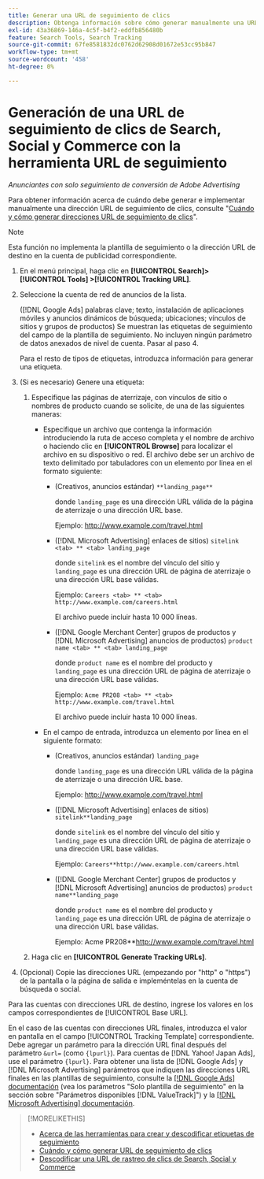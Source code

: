 ```yaml
---
title: Generar una URL de seguimiento de clics
description: Obtenga información sobre cómo generar manualmente una URL de seguimiento de clics de Search, Social y Commerce.
exl-id: 43a36869-146a-4c5f-b4f2-eddfb856480b
feature: Search Tools, Search Tracking
source-git-commit: 67fe8581832dc0762d62908d01672e53cc95b847
workflow-type: tm+mt
source-wordcount: '458'
ht-degree: 0%

---
```


# Generación de una URL de seguimiento de clics de Search, Social y Commerce con la herramienta URL de seguimiento

*Anunciantes con solo seguimiento de conversión de Adobe Advertising*

Para obtener información acerca de cuándo debe generar e implementar manualmente una dirección URL de seguimiento de clics, consulte &quot;[Cuándo y cómo generar direcciones URL de seguimiento de clics](/help/search-social-commerce/tracking/click-tracking-ways-to-generate.md)&quot;.

>[!NOTE]
>
>Esta función no implementa la plantilla de seguimiento o la dirección URL de destino en la cuenta de publicidad correspondiente.

1. En el menú principal, haga clic en **[!UICONTROL Search]> [!UICONTROL Tools] >[!UICONTROL Tracking URL]**.

1. Seleccione la cuenta de red de anuncios de la lista.

   ([!DNL Google Ads] palabras clave; texto, instalación de aplicaciones móviles y anuncios dinámicos de búsqueda; ubicaciones; vínculos de sitios y grupos de productos) Se muestran las etiquetas de seguimiento del campo de la plantilla de seguimiento. No incluyen ningún parámetro de datos anexados de nivel de cuenta. Pasar al paso 4.

   Para el resto de tipos de etiquetas, introduzca información para generar una etiqueta.

1. (Si es necesario) Genere una etiqueta:

   1. Especifique las páginas de aterrizaje, con vínculos de sitio o nombres de producto cuando se solicite, de una de las siguientes maneras:

      * Especifique un archivo que contenga la información introduciendo la ruta de acceso completa y el nombre de archivo o haciendo clic en **[!UICONTROL Browse]** para localizar el archivo en su dispositivo o red. El archivo debe ser un archivo de texto delimitado por tabuladores con un elemento por línea en el formato siguiente:

         * (Creativos, anuncios estándar) `**landing_page**`

           donde `landing_page` es una dirección URL válida de la página de aterrizaje o una dirección URL base.

           Ejemplo: http://www.example.com/travel.html

         * ([!DNL Microsoft Advertising] enlaces de sitios) `sitelink <tab> ** <tab> landing_page`

           donde `sitelink` es el nombre del vínculo del sitio y `landing_page` es una dirección URL de página de aterrizaje o una dirección URL base válidas.

           Ejemplo: `Careers <tab> ** <tab> http://www.example.com/careers.html`

           El archivo puede incluir hasta 10 000 líneas.

         * ([!DNL Google Merchant Center] grupos de productos y [!DNL Microsoft Advertising] anuncios de productos) `product name <tab> ** <tab> landing_page`

           donde `product name` es el nombre del producto y `landing_page` es una dirección URL de página de aterrizaje o una dirección URL base válidas.

           Ejemplo: `Acme PR208 <tab> ** <tab> http://www.example.com/travel.html`

           El archivo puede incluir hasta 10 000 líneas.

      * En el campo de entrada, introduzca un elemento por línea en el siguiente formato:

         * (Creativos, anuncios estándar) `landing_page`

           donde `landing_page` es una dirección URL válida de la página de aterrizaje o una dirección URL base.

           Ejemplo: http://www.example.com/travel.html

         * ([!DNL Microsoft Advertising] enlaces de sitios) `sitelink**landing_page`

           donde `sitelink` es el nombre del vínculo del sitio y `landing_page` es una dirección URL de página de aterrizaje o una dirección URL base válidas.

           Ejemplo: `Careers**http://www.example.com/careers.html`

         * ([!DNL Google Merchant Center] grupos de productos y [!DNL Microsoft Advertising] anuncios de productos) `product name**landing_page`

           donde `product name` es el nombre del producto y `landing_page` es una dirección URL de página de aterrizaje o una dirección URL base válidas.

           Ejemplo: Acme PR208**http://www.example.com/travel.html

   1. Haga clic en **[!UICONTROL Generate Tracking URLs]**.

1. (Opcional) Copie las direcciones URL (empezando por &quot;http&quot; o &quot;https&quot;) de la pantalla o la página de salida e impleméntelas en la cuenta de búsqueda o social.

Para las cuentas con direcciones URL de destino, ingrese los valores en los campos correspondientes de [!UICONTROL Base URL].

En el caso de las cuentas con direcciones URL finales, introduzca el valor en pantalla en el campo [!UICONTROL Tracking Template] correspondiente. Debe agregar un parámetro para la dirección URL final después del parámetro `&url=` (como `{lpurl}`). Para cuentas de [!DNL Yahoo! Japan Ads], use el parámetro `{lpurl}`. Para obtener una lista de [!DNL Google Ads] y [!DNL Microsoft Advertising] parámetros que indiquen las direcciones URL finales en las plantillas de seguimiento, consulte la [[!DNL Google Ads] documentación](https://support.google.com/google-ads/answer/6305348) (vea los parámetros &quot;Solo plantilla de seguimiento&quot; en la sección sobre &quot;Parámetros disponibles [!DNL ValueTrack]&quot;) y la [[!DNL Microsoft Advertising] documentación](https://help.ads.microsoft.com/#apex/3/en/56799/2).

>[!MORELIKETHIS]
>
>* [Acerca de las herramientas para crear y descodificar etiquetas de seguimiento](tracking-tools-about.md)
>* [Cuándo y cómo generar URL de seguimiento de clics](/help/search-social-commerce/tracking/click-tracking-ways-to-generate.md)
>* [Descodificar una URL de rastreo de clics de Search, Social y Commerce](click-tracking-url-decode.md)
